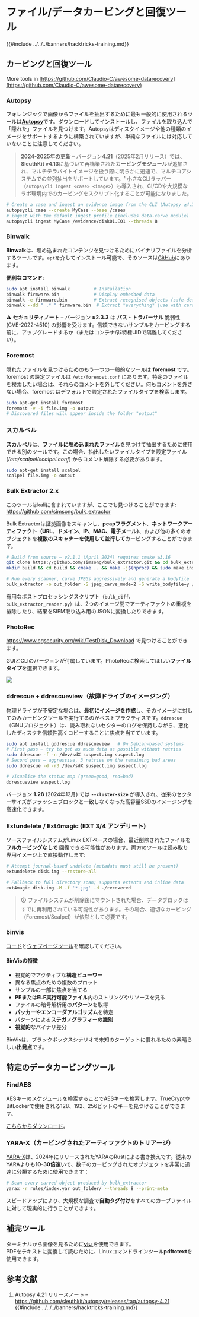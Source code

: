 # ファイル/データカービングと回復ツール

{{#include ../../../banners/hacktricks-training.md}}

## カービングと回復ツール

More tools in [https://github.com/Claudio-C/awesome-datarecovery](https://github.com/Claudio-C/awesome-datarecovery)

### Autopsy

フォレンジックで画像からファイルを抽出するために最も一般的に使用されるツールは[**Autopsy**](https://www.autopsy.com/download/)です。ダウンロードしてインストールし、ファイルを取り込んで「隠れた」ファイルを見つけます。Autopsyはディスクイメージや他の種類のイメージをサポートするように構築されていますが、単純なファイルには対応していないことに注意してください。

> **2024-2025年の更新** – バージョン**4.21**（2025年2月リリース）では、**SleuthKit v4.13**に基づいて再構築された**カービングモジュール**が追加され、マルチテラバイトイメージを扱う際に明らかに迅速で、マルチコアシステムでの並列抽出をサポートしています。¹ 小さなCLIラッパー（`autopsycli ingest <case> <image>`）も導入され、CI/CDや大規模なラボ環境内でのカービングをスクリプト化することが可能になりました。
```bash
# Create a case and ingest an evidence image from the CLI (Autopsy ≥4.21)
autopsycli case --create MyCase --base /cases
# ingest with the default ingest profile (includes data-carve module)
autopsycli ingest MyCase /evidence/disk01.E01 --threads 8
```
### Binwalk <a href="#binwalk" id="binwalk"></a>

**Binwalk**は、埋め込まれたコンテンツを見つけるためにバイナリファイルを分析するツールです。`apt`を介してインストール可能で、そのソースは[GitHub](https://github.com/ReFirmLabs/binwalk)にあります。

**便利なコマンド**:
```bash
sudo apt install binwalk         # Installation
binwalk firmware.bin             # Display embedded data
binwalk -e firmware.bin          # Extract recognised objects (safe-default)
binwalk --dd " .* " firmware.bin  # Extract *everything* (use with care)
```
⚠️  **セキュリティノート** – バージョン **≤2.3.3** は **パス・トラバーサル** 脆弱性 (CVE-2022-4510) の影響を受けます。信頼できないサンプルをカービングする前に、アップグレードするか（またはコンテナ/非特権UIDで隔離してください）。

### Foremost

隠れたファイルを見つけるためのもう一つの一般的なツールは **foremost** です。foremost の設定ファイルは `/etc/foremost.conf` にあります。特定のファイルを検索したい場合は、それらのコメントを外してください。何もコメントを外さない場合、foremost はデフォルトで設定されたファイルタイプを検索します。
```bash
sudo apt-get install foremost
foremost -v -i file.img -o output
# Discovered files will appear inside the folder "output"
```
### **スカルペル**

**スカルペル**は、**ファイルに埋め込まれたファイル**を見つけて抽出するために使用できる別のツールです。この場合、抽出したいファイルタイプを設定ファイル (_/etc/scalpel/scalpel.conf_) からコメント解除する必要があります。
```bash
sudo apt-get install scalpel
scalpel file.img -o output
```
### Bulk Extractor 2.x

このツールはkaliに含まれていますが、ここでも見つけることができます: <https://github.com/simsong/bulk_extractor>

Bulk Extractorは証拠画像をスキャンし、**pcapフラグメント**、**ネットワークアーティファクト（URL、ドメイン、IP、MAC、電子メール）**、および他の多くのオブジェクトを**複数のスキャナーを使用して並行して**カービングすることができます。
```bash
# Build from source – v2.1.1 (April 2024) requires cmake ≥3.16
git clone https://github.com/simsong/bulk_extractor.git && cd bulk_extractor
mkdir build && cd build && cmake .. && make -j$(nproc) && sudo make install

# Run every scanner, carve JPEGs aggressively and generate a bodyfile
bulk_extractor -o out_folder -S jpeg_carve_mode=2 -S write_bodyfile=y /evidence/disk.img
```
有用なポストプロセッシングスクリプト（`bulk_diff`、`bulk_extractor_reader.py`）は、2つのイメージ間でアーティファクトの重複を排除したり、結果をSIEM取り込み用のJSONに変換したりできます。

### PhotoRec

<https://www.cgsecurity.org/wiki/TestDisk_Download> で見つけることができます。

GUIとCLIのバージョンが付属しています。PhotoRecに検索してほしい**ファイルタイプ**を選択できます。

![](<../../../images/image (242).png>)

### ddrescue + ddrescueview（故障ドライブのイメージング）

物理ドライブが不安定な場合は、**最初にイメージを作成**し、そのイメージに対してのみカービングツールを実行するのがベストプラクティスです。`ddrescue`（GNUプロジェクト）は、読み取れないセクターのログを保持しながら、悪化したディスクを信頼性高くコピーすることに焦点を当てています。
```bash
sudo apt install gddrescue ddrescueview   # On Debian-based systems
# First pass – try to get as much data as possible without retries
sudo ddrescue -f -n /dev/sdX suspect.img suspect.log
# Second pass – aggressive, 3 retries on the remaining bad areas
sudo ddrescue -d -r3 /dev/sdX suspect.img suspect.log

# Visualise the status map (green=good, red=bad)
ddrescueview suspect.log
```
バージョン **1.28** (2024年12月) では **`--cluster-size`** が導入され、従来のセクターサイズがフラッシュブロックと一致しなくなった高容量SSDのイメージングを高速化できます。

### Extundelete / Ext4magic (EXT 3/4 アンデリート)

ソースファイルシステムがLinux EXTベースの場合、最近削除されたファイルを **フルカービングなしで** 回復できる可能性があります。両方のツールは読み取り専用イメージ上で直接動作します:
```bash
# Attempt journal-based undelete (metadata must still be present)
extundelete disk.img --restore-all

# Fallback to full directory scan; supports extents and inline data
ext4magic disk.img -M -f '*.jpg' -d ./recovered
```
> 🛈 ファイルシステムが削除後にマウントされた場合、データブロックはすでに再利用されている可能性があります。その場合、適切なカービング（Foremost/Scalpel）が依然として必要です。

### binvis

[コード](https://code.google.com/archive/p/binvis/)と[ウェブページツール](https://binvis.io/#/)を確認してください。

#### BinVisの特徴

- 視覚的でアクティブな**構造ビューワー**
- 異なる焦点のための複数のプロット
- サンプルの一部に焦点を当てる
- **PEまたはELF実行可能ファイル**内のストリングやリソースを見る
- ファイルの暗号解析用の**パターン**を取得
- **パッカーやエンコーダアルゴリズム**を特定
- パターンによる**ステガノグラフィーの識別**
- **視覚的**なバイナリ差分

BinVisは、ブラックボックスシナリオで未知のターゲットに慣れるための素晴らしい**出発点**です。

## 特定のデータカービングツール

### FindAES

AESキーのスケジュールを検索することでAESキーを検索します。TrueCryptやBitLockerで使用される128、192、256ビットのキーを見つけることができます。

[こちらからダウンロード](https://sourceforge.net/projects/findaes/)。

### YARA-X（カービングされたアーティファクトのトリアージ）

[YARA-X](https://github.com/VirusTotal/yara-x)は、2024年にリリースされたYARAのRustによる書き換えです。従来のYARAよりも**10-30倍速い**で、数千のカービングされたオブジェクトを非常に迅速に分類するために使用できます：
```bash
# Scan every carved object produced by bulk_extractor
yarax -r rules/index.yar out_folder/ --threads 8 --print-meta
```
スピードアップにより、大規模な調査で**自動タグ付け**をすべてのカーブファイルに対して現実的に行うことができます。

## 補完ツール

ターミナルから画像を見るために[**viu** ](https://github.com/atanunq/viu)を使用できます。  \
PDFをテキストに変換して読むために、Linuxコマンドラインツール**pdftotext**を使用できます。

## 参考文献

1. Autopsy 4.21 リリースノート – <https://github.com/sleuthkit/autopsy/releases/tag/autopsy-4.21>
{{#include ../../../banners/hacktricks-training.md}}
